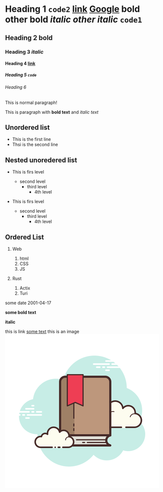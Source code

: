 # Heading 1 `code2` [link](www.youtube.com) [Google](www.google.com) **bold** **other bold** _italic_ _other italic_ `code1`

## Heading 2 **bold**

### Heading 3 _italic_

#### Heading 4 [link](www.youtube.com)

##### Heading 5 `code`

###### Heading 6

This is normal paragraph!

This is paragraph with **bold text** and _italic text_

## Unordered list

- This is the first line
- Thsi is the second line

## Nested unoredered list

- This is firs level

  - second level
    - third level
      - 4th level

- This is firs level

  - second level
    - third level
      - 4th level

## Ordered List

1. Web

   1. html
   2. CSS
   3. JS

2. Rust

   1. Actix
   2. Turi

some date 2001-04-17

**some bold text**

**italic**

this is link [some text](www.youtube.com)
this is an image ![alt text](./bookmark.png)

